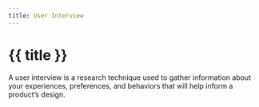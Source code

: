 ```yaml
---
title: User Interview
---
```


# {{ title }}

A user interview is a research technique used to gather information about your experiences, preferences, and behaviors that will help inform a product’s design.
